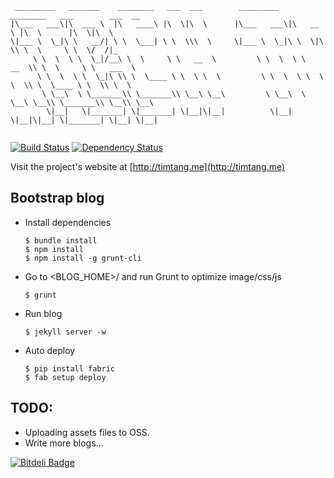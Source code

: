   ```
   _________   _______    ________   ___  ___        _________   ________   ___        ___  __       
  |\___   ___\|\  ___ \  |\   ____\ |\  \|\  \      |\___   ___\|\   __  \ |\  \      |\  \|\  \     
  \|___ \  \_|\ \   __/| \ \  \___| \ \  \\\  \     \|___ \  \_|\ \  \|\  \\ \  \     \ \  \/  /|_   
       \ \  \  \ \  \_|/__\ \  \     \ \   __  \         \ \  \  \ \   __  \\ \  \     \ \   ___  \  
        \ \  \  \ \  \_|\ \\ \  \____ \ \  \ \  \         \ \  \  \ \  \ \  \\ \  \____ \ \  \\ \  \ 
         \ \__\  \ \_______\\ \_______\\ \__\ \__\         \ \__\  \ \__\ \__\\ \_______\\ \__\\ \__\
          \|__|   \|_______| \|_______| \|__|\|__|          \|__|   \|__|\|__| \|_______| \|__| \|__|
                                                                                                                                                                                                                                                                                      
  ```

[![Build Status](https://travis-ci.org/tim-tang/tim-tang.github.com.svg)](https://travis-ci.org/tim-tang/tim-tang.github.com)
[![Dependency Status](https://gemnasium.com/tim-tang/tim-tang.github.com.png)](https://gemnasium.com/tim-tang/tim-tang.github.com)

Visit the project's website at [http://timtang.me](http://timtang.me)

## Bootstrap blog

- Install dependencies

    ```
    $ bundle install 
    $ npm install
    $ npm install -g grunt-cli
    ```
    
- Go to <BLOG_HOME>/ and run Grunt to optimize image/css/js

    ```
    $ grunt
    ```

- Run blog

    ```
    $ jekyll server -w
    ```
- Auto deploy

    ```
    $ pip install fabric
    $ fab setup deploy
    ```

## TODO:

- Uploading assets files to OSS.
- Write more blogs...

[![Bitdeli Badge](https://d2weczhvl823v0.cloudfront.net/tim-tang/tim-tang.github.com/trend.png)](https://bitdeli.com/free "Bitdeli Badge")
